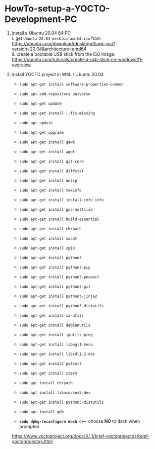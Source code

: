 # HowTo-setup-a-YOCTO-Development-PC
1. install a Ubuntu 20.04 64 PC<br>
   i.  get `Ubuntu-20.04-desktop-amd64.iso` from https://ubuntu.com/download/desktop/thank-you?version=20.04&architecture=amd64 <br>
   ii. create a bootable USB stick from the ISO image: https://ubuntu.com/tutorials/create-a-usb-stick-on-windows#1-overview <br>


2. install YOCTO project in WSL / Ubuntu 20.04
    * `sudo apt-get install software-properties-common`
    * `sudo apt-add-repository universe`
    * `sudo apt-get update`
    * `sudo apt-get install --fix-missing`
    * `sudo apt update`
    * `sudo apt-get upgrade`
    * `sudo apt-get install gawk`
    * `sudo apt-get install wget`
    * `sudo apt-get install git-core`
    * `sudo apt-get install diffstat`
    * `sudo apt-get install unzip`
    * `sudo apt-get install texinfo `
    * `sudo apt-get install install-info info`
    * `sudo apt-get install gcc-multilib`
    * `sudo apt-get install build-essential`
    * `sudo apt-get install chrpath`
    * `sudo apt-get install socat`
    * `sudo apt-get install cpio`
    * `sudo apt-get install python3`
    * `sudo apt-get install python3-pip`
    * `sudo apt-get install python3-pexpect`
    * `sudo apt-get install python3-git`
    * `sudo apt-get install python3-jinja2`
    * `sudo apt-get install python3-distutils`
    * `sudo apt-get install xz-utils`
    * `sudo apt-get install debianutils`
    * `sudo apt-get install iputils-ping`
    * `sudo apt-get install libegl1-mesa`
    * `sudo apt-get install libsdl1.2-dev`
    * `sudo apt-get install pylint3`
    * `sudo apt-get install xterm`
    * `sudo apt install chrpath`
    * `sudo apt install libncurses5-dev`
    * `sudo apt-get install python3-distutils`
    * `sudo apt install gdb`


    * **`sudo dpkg-reconfigure dash`** <<-- choose **NO** to dash when prompted
    
    https://www.yoctoproject.org/docs/3.1.1/brief-yoctoprojectqs/brief-yoctoprojectqs.html
    
    
